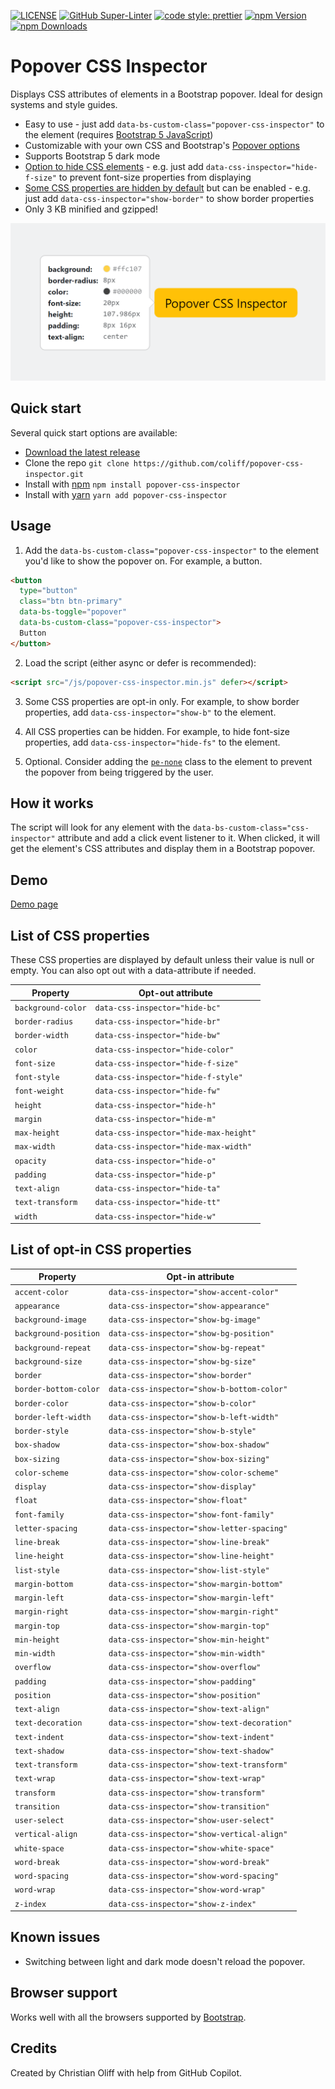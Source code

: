 [![LICENSE](https://img.shields.io/badge/license-MIT-lightgrey.svg)](https://raw.githubusercontent.com/coliff/popover-css-inspector/main/LICENSE)
[![GitHub Super-Linter](https://github.com/coliff/popover-css-inspector/workflows/Lint%20Code%20Base/badge.svg)](https://github.com/marketplace/actions/super-linter)
[![code style: prettier](https://img.shields.io/badge/code_style-prettier-ff69b4.svg?style=flat-square)](https://github.com/prettier/prettier)
[![npm Version](https://img.shields.io/npm/v/popover-css-inspector)](https://www.npmjs.com/package/popover-css-inspector)
[![npm Downloads](https://img.shields.io/npm/dt/popover-css-inspector.svg)](https://www.npmjs.com/package/popover-css-inspector)

# Popover CSS Inspector

Displays CSS attributes of elements in a Bootstrap popover. Ideal for design systems and style guides.

- Easy to use - just add `data-bs-custom-class="popover-css-inspector"` to the element (requires [Bootstrap 5 JavaScript](https://getbootstrap.com/docs/5.3/getting-started/introduction/#quick-start))
- Customizable with your own CSS and Bootstrap's [Popover options](https://getbootstrap.com/docs/5.3/components/popovers/#options)
- Supports Bootstrap 5 dark mode
- [Option to hide CSS elements](#list-of-css-properties) - e.g. just add `data-css-inspector="hide-f-size"` to prevent font-size properties from displaying
- [Some CSS properties are hidden by default](#list-of-opt-in-css-properties) but can be enabled - e.g. just add `data-css-inspector="show-border"` to show border properties
- Only 3 KB minified and gzipped!

![Popover CSS Inspector](.github/social-preview.png)

## Quick start

Several quick start options are available:

- [Download the latest release](https://github.com/coliff/popover-css-inspector/releases/latest)
- Clone the repo `git clone https://github.com/coliff/popover-css-inspector.git`
- Install with [npm](https://www.npmjs.com/package/popover-css-inspector) `npm install popover-css-inspector`
- Install with [yarn](https://yarnpkg.com/en/package/popover-css-inspector) `yarn add popover-css-inspector`

## Usage

1. Add the `data-bs-custom-class="popover-css-inspector"` to the element you'd like to show the popover on. For example, a button.

```html
<button
  type="button"
  class="btn btn-primary"
  data-bs-toggle="popover"
  data-bs-custom-class="popover-css-inspector">
  Button
</button>
```

2. Load the script (either async or defer is recommended):

```html
<script src="/js/popover-css-inspector.min.js" defer></script>
```

3. Some CSS properties are opt-in only. For example, to show border properties, add `data-css-inspector="show-b"` to the element.

4. All CSS properties can be hidden. For example, to hide font-size properties, add `data-css-inspector="hide-fs"` to the element.

5. Optional. Consider adding the [`pe-none`](https://getbootstrap.com/docs/5.3/utilities/interactions/#pointer-events) class to the element to prevent the popover from being triggered by the user.

## How it works

The script will look for any element with the `data-bs-custom-class="css-inspector"` attribute and add a click event listener to it. When clicked, it will get the element's CSS attributes and display them in a Bootstrap popover.

## Demo

[Demo page](https://coliff.github.io/popover-css-inspector/)

## List of CSS properties

These CSS properties are displayed by default unless their value is null or empty. You can also opt out with a data-attribute if needed.

| Property           | Opt-out attribute                      |
| ------------------ | -------------------------------------- |
| `background-color` | `data-css-inspector="hide-bc"`         |
| `border-radius`    | `data-css-inspector="hide-br"`         |
| `border-width`     | `data-css-inspector="hide-bw"`         |
| `color`            | `data-css-inspector="hide-color"`      |
| `font-size`        | `data-css-inspector="hide-f-size"`     |
| `font-style`       | `data-css-inspector="hide-f-style"`    |
| `font-weight`      | `data-css-inspector="hide-fw"`         |
| `height`           | `data-css-inspector="hide-h"`          |
| `margin`           | `data-css-inspector="hide-m"`          |
| `max-height`       | `data-css-inspector="hide-max-height"` |
| `max-width`        | `data-css-inspector="hide-max-width"`  |
| `opacity`          | `data-css-inspector="hide-o"`          |
| `padding`          | `data-css-inspector="hide-p"`          |
| `text-align`       | `data-css-inspector="hide-ta"`         |
| `text-transform`   | `data-css-inspector="hide-tt"`         |
| `width`            | `data-css-inspector="hide-w"`          |

## List of opt-in CSS properties

| Property              | Opt-in attribute                            |
| --------------------- | ------------------------------------------- |
| `accent-color`        | `data-css-inspector="show-accent-color"`    |
| `appearance`          | `data-css-inspector="show-appearance"`      |
| `background-image`    | `data-css-inspector="show-bg-image"`        |
| `background-position` | `data-css-inspector="show-bg-position"`     |
| `background-repeat`   | `data-css-inspector="show-bg-repeat"`       |
| `background-size`     | `data-css-inspector="show-bg-size"`         |
| `border`              | `data-css-inspector="show-border"`          |
| `border-bottom-color` | `data-css-inspector="show-b-bottom-color"`  |
| `border-color`        | `data-css-inspector="show-b-color"`         |
| `border-left-width`   | `data-css-inspector="show-b-left-width"`    |
| `border-style`        | `data-css-inspector="show-b-style"`         |
| `box-shadow`          | `data-css-inspector="show-box-shadow"`      |
| `box-sizing`          | `data-css-inspector="show-box-sizing"`      |
| `color-scheme`        | `data-css-inspector="show-color-scheme"`    |
| `display`             | `data-css-inspector="show-display"`         |
| `float`               | `data-css-inspector="show-float"`           |
| `font-family`         | `data-css-inspector="show-font-family"`     |
| `letter-spacing`      | `data-css-inspector="show-letter-spacing"`  |
| `line-break`          | `data-css-inspector="show-line-break"`      |
| `line-height`         | `data-css-inspector="show-line-height"`     |
| `list-style`          | `data-css-inspector="show-list-style"`      |
| `margin-bottom`       | `data-css-inspector="show-margin-bottom"`   |
| `margin-left`         | `data-css-inspector="show-margin-left"`     |
| `margin-right`        | `data-css-inspector="show-margin-right"`    |
| `margin-top`          | `data-css-inspector="show-margin-top"`      |
| `min-height`          | `data-css-inspector="show-min-height"`      |
| `min-width`           | `data-css-inspector="show-min-width"`       |
| `overflow`            | `data-css-inspector="show-overflow"`        |
| `padding`             | `data-css-inspector="show-padding"`         |
| `position`            | `data-css-inspector="show-position"`        |
| `text-align`          | `data-css-inspector="show-text-align"`      |
| `text-decoration`     | `data-css-inspector="show-text-decoration"` |
| `text-indent`         | `data-css-inspector="show-text-indent"`     |
| `text-shadow`         | `data-css-inspector="show-text-shadow"`     |
| `text-transform`      | `data-css-inspector="show-text-transform"`  |
| `text-wrap`           | `data-css-inspector="show-text-wrap"`       |
| `transform`           | `data-css-inspector="show-transform"`       |
| `transition`          | `data-css-inspector="show-transition"`      |
| `user-select`         | `data-css-inspector="show-user-select"`     |
| `vertical-align`      | `data-css-inspector="show-vertical-align"`  |
| `white-space`         | `data-css-inspector="show-white-space"`     |
| `word-break`          | `data-css-inspector="show-word-break"`      |
| `word-spacing`        | `data-css-inspector="show-word-spacing"`    |
| `word-wrap`           | `data-css-inspector="show-word-wrap"`       |
| `z-index`             | `data-css-inspector="show-z-index"`         |

## Known issues

- Switching between light and dark mode doesn't reload the popover.

## Browser support

Works well with all the browsers supported by [Bootstrap](https://getbootstrap.com/docs/5.3/getting-started/browsers-devices/#supported-browsers).

## Credits

Created by Christian Oliff with help from GitHub Copilot.
